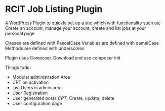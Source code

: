 # RCIT Job Listing Plugin
A WordPress Plugin to quickly set up a site which with functionality such as; Create an account, manage your account, create and list jobs at your personal page. 


Classes are defined with PascalCase
Variables are defined with camelCase
Methods are defined with underscores

Plugin uses Composer. Download and use composer init

Things todo:

* Modular administration Area
* CPT on activation
* List Users in admin area
* User Registration
* User generated posts _CPT_, Create, update, delete
* User configuration page
